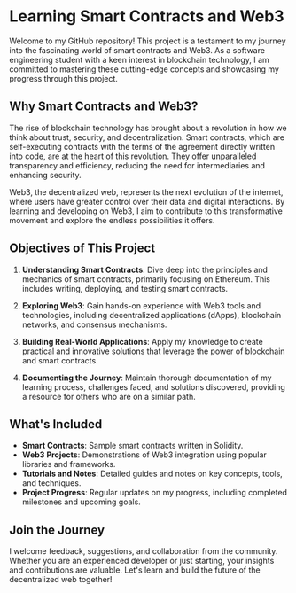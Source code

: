 # Learning Smart Contracts and Web3

Welcome to my GitHub repository! This project is a testament to my journey into the fascinating world of smart contracts and Web3. As a software engineering student with a keen interest in blockchain technology, I am committed to mastering these cutting-edge concepts and showcasing my progress through this project.

## Why Smart Contracts and Web3?

The rise of blockchain technology has brought about a revolution in how we think about trust, security, and decentralization. Smart contracts, which are self-executing contracts with the terms of the agreement directly written into code, are at the heart of this revolution. They offer unparalleled transparency and efficiency, reducing the need for intermediaries and enhancing security.

Web3, the decentralized web, represents the next evolution of the internet, where users have greater control over their data and digital interactions. By learning and developing on Web3, I aim to contribute to this transformative movement and explore the endless possibilities it offers.

## Objectives of This Project

1. **Understanding Smart Contracts**: Dive deep into the principles and mechanics of smart contracts, primarily focusing on Ethereum. This includes writing, deploying, and testing smart contracts.

2. **Exploring Web3**: Gain hands-on experience with Web3 tools and technologies, including decentralized applications (dApps), blockchain networks, and consensus mechanisms.

3. **Building Real-World Applications**: Apply my knowledge to create practical and innovative solutions that leverage the power of blockchain and smart contracts.

4. **Documenting the Journey**: Maintain thorough documentation of my learning process, challenges faced, and solutions discovered, providing a resource for others who are on a similar path.

## What's Included

- **Smart Contracts**: Sample smart contracts written in Solidity.
- **Web3 Projects**: Demonstrations of Web3 integration using popular libraries and frameworks.
- **Tutorials and Notes**: Detailed guides and notes on key concepts, tools, and techniques.
- **Project Progress**: Regular updates on my progress, including completed milestones and upcoming goals.

## Join the Journey

I welcome feedback, suggestions, and collaboration from the community. Whether you are an experienced developer or just starting, your insights and contributions are valuable. Let's learn and build the future of the decentralized web together!
